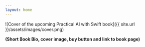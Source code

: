 ```yaml
---
layout: home
---
```


![Cover of the upcoming Practical AI with Swift book]({{ site.url }}/assets/images/cover.png)

**(Short Book Bio, cover image, buy button and link to book page)**
